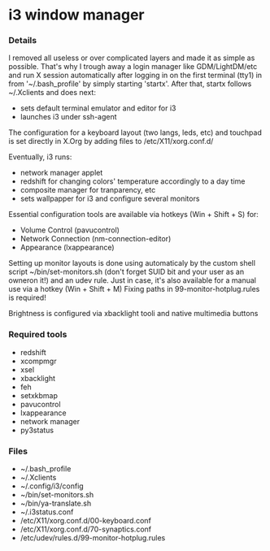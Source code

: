 # i3 window manager

### Details

I removed all useless or over complicated layers and made it as simple as possible.
That's why I trough away a login manager like GDM/LightDM/etc and run X session
automatically after logging in on the first terminal (tty1) in from '~/.bash_profile'
by simply starting 'startx'. After that, startx follows ~/.Xclients and does next:

* sets default terminal emulator and editor for i3
* launches i3 under ssh-agent

The configuration for a keyboard layout (two langs, leds, etc) and touchpad is set 
directly in X.Org by adding files to /etc/X11/xorg.conf.d/

Eventually, i3 runs:

* network manager applet
* redshift for changing colors' temperature accordingly to a day time
* composite manager for tranparency, etc
* sets wallpapper for i3 and configure several monitors

Essential configuration tools are available via hotkeys (Win + Shift + S) for:

* Volume Control (pavucontrol)
* Network Connection (nm-connection-editor)
* Appearance (lxappearance)

Setting up monitor layouts is done using automaticaly by the custom shell 
script ~/bin/set-monitors.sh (don't forget SUID bit and  your user as an owneron it!)
and an udev rule. Just in case, it's also available for a manual use via a hotkey (Win + Shift + M)
Fixing paths in 99-monitor-hotplug.rules is required!

Brightness is configured via xbacklight tooli and native multimedia buttons


### Required tools

* redshift
* xcompmgr
* xsel
* xbacklight
* feh
* setxkbmap
* pavucontrol
* lxappearance
* network manager
* py3status

### Files

* ~/.bash_profile
* ~/.Xclients
* ~/.config/i3/config
* ~/bin/set-monitors.sh
* ~/bin/ya-translate.sh
* ~/.i3status.conf
* /etc/X11/xorg.conf.d/00-keyboard.conf
* /etc/X11/xorg.conf.d/70-synaptics.conf
* /etc/udev/rules.d/99-monitor-hotplug.rules
